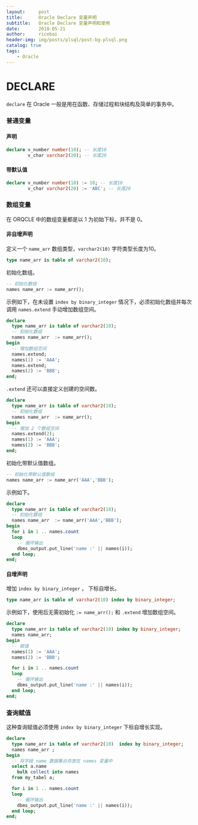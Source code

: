 ```yaml
---
layout:     post
title:      Oracle Declare 变量声明
subtitle:   Oracle Declare 变量声明和使用
date:       2018-05-21
author:     ricebai
header-img: img/posts/plsql/post-bg-plsql.png
catalog: true
tags:
    - Oracle
---
```


# DECLARE

`declare` 在 Oracle 一般是用在函数、存储过程和块结构及简单的事务中。

### 普通变量

#### 声明

``` SQL
declare v_number number(10); -- 长度10
        v_char varchar2(20); -- 长度20
```

#### 带默认值

``` SQL
declare v_number number(10) := 10; -- 长度10
        v_char varchar2(20) := 'ABC'; -- 长度20
```

### 数组变量

在 ORQCLE 中的数组变量都是以 1 为初始下标，并不是 0。

#### 非自增声明

定义一个 `name_arr` 数组类型，`varchar2(10)` 字符类型长度为10。

``` SQL
type name_arr is table of varchar2(10);
```

初始化数组。

``` SQL
-- 初始化数组
names name_arr := name_arr();
```

示例如下，在未设置 `index by binary_integer` 情况下，必须初始化数组并每次调用 `names.extend` 手动增加数组空间。

``` SQL
declare
  type name_arr is table of varchar2(10);
  -- 初始化数组
  names name_arr  := name_arr();
begin
  -- 增加数组空间
  names.extend;
  names(1) := 'AAA';
  names.extend;
  names(2) := 'BBB';
end;
```

`.extend` 还可以直接定义创建的空间数。

``` SQL
declare
  type name_arr is table of varchar2(10);
  -- 初始化数组
  names name_arr  := name_arr();
begin
  -- 增加 2 个数组空间
  names.extend(2);
  names(1) := 'AAA';
  names(2) := 'BBB';
end;
```

初始化带默认值数组。

``` SQL
-- 初始化带默认值数组
names name_arr := name_arr('AAA','BBB');
```

示例如下。

``` SQL
declare
  type name_arr is table of varchar2(10);
  -- 初始化数组
  names name_arr  := name_arr('AAA','BBB');
begin
  for i in 1 .. names.count
  loop
    -- 循环输出
    dbms_output.put_line('name :' || names(i));
  end loop;
end;
```

#### 自增声明

增加 `index by binary_integer` ， 下标自增长。

``` SQL
type name_arr is table of varchar2(10) index by binary_integer;
```

示例如下，使用后无需初始化 `:= name_arr();` 和 `.extend` 增加数组空间。

``` SQL
declare
  type name_arr is table of varchar2(10) index by binary_integer;
  names name_arr;
begin
  -- 赋值
  names(1) := 'AAA';
  names(2) := 'BBB';

  for i in 1 .. names.count
  loop
    -- 循环输出
    dbms_output.put_line('name :' || names(i));
  end loop;
end;
```

### 查询赋值

这种查询赋值必须使用 `index by binary_integer` 下标自增长实现。

``` SQL
declare
  type name_arr is table of varchar2(10)  index by binary_integer;
  names name_arr ;
begin
  -- 将字段 name 数据集合存放在 names 变量中
  select a.name
    bulk collect into names
  from my_tabel a;

  for i in 1 .. names.count
  loop
    -- 循环输出
    dbms_output.put_line('name :' || names(i));
  end loop;
end;
```
